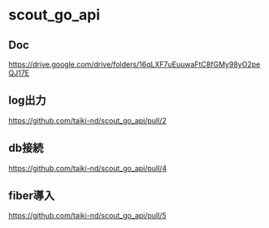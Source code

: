 # scout_go_api

## Doc
https://drive.google.com/drive/folders/16qLXF7uEuuwaFtC8fGMy98yO2peQJ17E
 
## log出力
https://github.com/taiki-nd/scout_go_api/pull/2

## db接続
https://github.com/taiki-nd/scout_go_api/pull/4

## fiber導入
https://github.com/taiki-nd/scout_go_api/pull/5